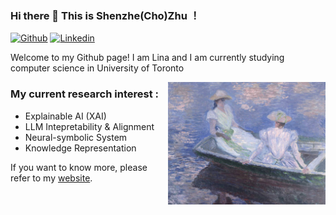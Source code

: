 ### Hi there 👋 This is Shenzhe(Cho)Zhu ！
 
 
[![Github](https://img.shields.io/badge/-Github-000?style=flat&logo=Github&logoColor=white)](https://github.com/FywOo02)
[![Linkedin](https://img.shields.io/badge/-LinkedIn-blue?style=flat&logo=Linkedin&logoColor=white)](https://www.linkedin.com/in/shenzhezhu0531/)
 
Welcome to my Github page! I am Lina and I am currently studying computer science in University of Toronto
 
<img align="right" alt="img" src="https://github.com/FywOo02/FywOo02/blob/main/claude-monet_junge-madchen-im-boot_1887_web-_c_-the-national-museum-of-western-art--tokio--sammlung-matsukata.1200x0.jpg" width="50%" height="auto" />

 
### My current research interest : 
- Explainable AI (XAI)
- LLM Intepretability & Alignment
- Neural-symbolic System
- Knowledge Representation

  
If you want to know more, please refer to my [website](https://shenzhezhu.github.io).
